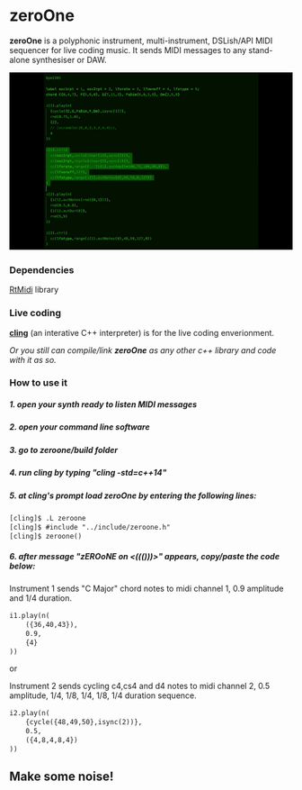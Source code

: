 # zeroOne 

__zeroOne__ is a polyphonic instrument, multi-instrument, DSLish/API MIDI sequencer for live coding music. It sends MIDI messages to any stand-alone synthesiser or DAW.

![livecoding_screenshot](https://github.com/pd3v/wide/blob/develop/livecoding_screenshot.png)

### Dependencies

[RtMidi](http://www.music.mcgill.ca/~gary/rtmidi/) library

### Live coding

[__cling__](https://github.com/root-project/cling.git) (an interative C++ interpreter) is for the live coding enverionment.

*Or you still can compile/link __zeroOne__ as any other c++ library and code with it as so.*
	
### How to use it

##### 1. open your synth ready to listen MIDI messages
##### 2. open your command line software
##### 3. go to zeroone/build folder
##### 4. run cling by typing "cling -std=c++14"
##### 5. at cling's prompt load *zeroOne* by entering the following lines:
	
	[cling]$ .L zeroone
	[cling]$ #include "../include/zeroone.h"
	[cling]$ zeroone()
	
##### 6. after message "zEROoNE on <((()))>" appears, copy/paste the code below:
	
Instrument 1 sends "C Major" chord notes to midi channel 1, 0.9 amplitude and 1/4 duration.

```
i1.play(n(
	({36,40,43}),
	0.9,
	{4}
)) 
```

or

Instrument 2 sends cycling c4,cs4 and d4 notes to midi channel 2, 0.5 amplitude, 1/4, 1/8, 1/4, 1/8, 1/4  duration sequence.

```
i2.play(n(
	{cycle({48,49,50},isync(2))},
	0.5,
	({4,8,4,8,4})
)) 
```

## Make some noise!

